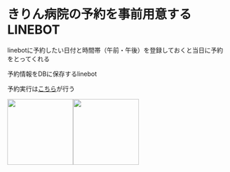 # きりん病院の予約を事前用意するLINEBOT

linebotに予約したい日付と時間帯（午前・午後）を登録しておくと当日に予約をとってくれる

予約情報をDBに保存するlinebot

予約実行は[こちら](https://github.com/k-matsumoto-214/kirin-reservation-batch)が行う

<img src="https://user-images.githubusercontent.com/91876695/202251883-453d869a-26ef-49ff-9aee-282d79db245c.PNG" width="150px"><img src="https://user-images.githubusercontent.com/91876695/202251855-74399ec0-e7f2-428f-8c7a-2213eb36ce43.PNG" width="150px">
